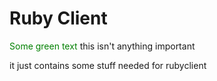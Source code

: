 # Ruby Client

<span style="color: green"> Some green text </span>
this isn't anything important

it just contains some stuff needed for rubyclient
